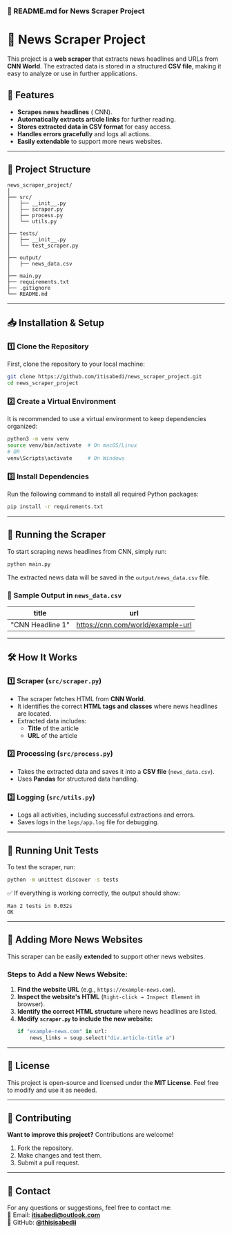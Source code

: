 ### **📌 README.md for News Scraper Project**  

# 📰 News Scraper Project  

This project is a **web scraper** that extracts news headlines and URLs from **CNN World**. The extracted data is stored in a structured **CSV file**, making it easy to analyze or use in further applications.

## 🌟 Features  
- **Scrapes news headlines**  ( CNN).  
- **Automatically extracts article links** for further reading.  
- **Stores extracted data in CSV format** for easy access.  
- **Handles errors gracefully** and logs all actions.  
- **Easily extendable** to support more news websites.  

---

## 📂 Project Structure  

```
news_scraper_project/
│
├── src/
│   ├── __init__.py
│   ├── scraper.py      
│   ├── process.py      
│   └── utils.py        
│
├── tests/
│   ├── __init__.py
│   └── test_scraper.py  
│
├── output/             
│   ├── news_data.csv
│
├── main.py            
├── requirements.txt    
├── .gitignore         
└── README.md           
```

---

## 📥 Installation & Setup  

### **1️⃣ Clone the Repository**  
First, clone the repository to your local machine:  
```bash
git clone https://github.com/itisabedi/news_scraper_project.git
cd news_scraper_project
```

### **2️⃣ Create a Virtual Environment**  
It is recommended to use a virtual environment to keep dependencies organized:  

```bash
python3 -m venv venv
source venv/bin/activate  # On macOS/Linux
# OR
venv\Scripts\activate     # On Windows
```

### **3️⃣ Install Dependencies**  
Run the following command to install all required Python packages:  
```bash
pip install -r requirements.txt
```

---

## 🚀 Running the Scraper  
To start scraping news headlines from  CNN, simply run:  
```bash
python main.py
```
The extracted news data will be saved in the `output/news_data.csv` file.

### **📌 Sample Output in `news_data.csv`**

| title  | url  |
|--------|------|
| "CNN Headline 1" | https://cnn.com/world/example-url |

---

## 🛠 How It Works  

### **1️⃣ Scraper (`src/scraper.py`)**  
- The scraper fetches HTML from  **CNN World**.  
- It identifies the correct **HTML tags and classes** where news headlines are located.  
- Extracted data includes:
  - **Title** of the article  
  - **URL** of the article  

### **2️⃣ Processing (`src/process.py`)**  
- Takes the extracted data and saves it into a **CSV file** (`news_data.csv`).  
- Uses **Pandas** for structured data handling.  

### **3️⃣ Logging (`src/utils.py`)**  
- Logs all activities, including successful extractions and errors.  
- Saves logs in the `logs/app.log` file for debugging.  

---

## 🧪 Running Unit Tests  
To test the scraper, run:  
```bash
python -m unittest discover -s tests
```
✅ If everything is working correctly, the output should show:  
```
Ran 2 tests in 0.032s
OK
```

---

## 📌 Adding More News Websites  
This scraper can be easily **extended** to support other news websites.  

### **Steps to Add a New News Website:**
1. **Find the website URL** (e.g., `https://example-news.com`).
2. **Inspect the website's HTML** (`Right-click → Inspect Element` in browser).
3. **Identify the correct HTML structure** where news headlines are listed.
4. **Modify `scraper.py` to include the new website:**
   ```python
   if "example-news.com" in url:
       news_links = soup.select("div.article-title a")
   ```


---

## 📜 License  
This project is open-source and licensed under the **MIT License**. Feel free to modify and use it as needed.

---

## 🤝 Contributing  
**Want to improve this project?** Contributions are welcome!  
1. Fork the repository.  
2. Make changes and test them.  
3. Submit a pull request.  

---

## 📩 Contact  
For any questions or suggestions, feel free to contact me:  
📧 Email: **itisabedi@outlook.com**  
📍 GitHub: **[@thisisabedii](https://github.com/thisisabedi)**  
```
